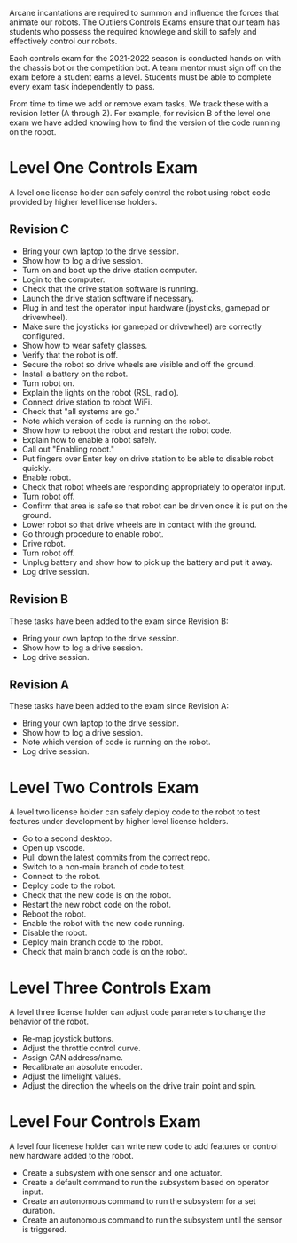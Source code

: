 Arcane incantations are required to summon and influence the forces that animate our robots. The Outliers Controls Exams ensure that our team has students who possess the required knowlege and skill to safely and effectively control our robots.

Each controls exam for the 2021-2022 season is conducted hands on with the chassis bot or the competition bot. A team mentor must sign off on the exam before a student earns a level.  Students must be able to complete every exam task independently to pass.

From time to time we add or remove exam tasks.  We track these with a revision letter (A through Z).  For example, for revision B of the level one exam we have added knowing how to find the version of the code running on the robot.

# Level One Controls Exam

A level one license holder can safely control the robot using robot code provided by higher level license holders.

## Revision C

- Bring your own laptop to the drive session.
- Show how to log a drive session.
- Turn on and boot up the drive station computer.
- Login to the computer.
- Check that the drive station software is running.
- Launch the drive station software if necessary.
- Plug in and test the operator input hardware (joysticks, gamepad or drivewheel).
- Make sure the joysticks (or gamepad or drivewheel) are correctly configured.
- Show how to wear safety glasses.
- Verify that the robot is off.
- Secure the robot so drive wheels are visible and off the ground.
- Install a battery on the robot.
- Turn robot on.
- Explain the lights on the robot (RSL, radio).
- Connect drive station to robot WiFi.
- Check that "all systems are go."
- Note which version of code is running on the robot.
- Show how to reboot the robot and restart the robot code.
- Explain how to enable a robot safely.
- Call out "Enabling robot."
- Put fingers over Enter key on drive station to be able to disable robot quickly.
- Enable robot.
- Check that robot wheels are responding appropriately to operator input.
- Turn robot off.
- Confirm that area is safe so that robot can be driven once it is put on the ground.
- Lower robot so that drive wheels are in contact with the ground.
- Go through procedure to enable robot.
- Drive robot.
- Turn robot off.
- Unplug battery and show how to pick up the battery and put it away.
- Log drive session.

## Revision B

These tasks have been added to the exam since Revision B:

- Bring your own laptop to the drive session.
- Show how to log a drive session.
- Log drive session.

## Revision A

These tasks have been added to the exam since Revision A:

- Bring your own laptop to the drive session.
- Show how to log a drive session.
- Note which version of code is running on the robot.
- Log drive session.

# Level Two Controls Exam

A level two license holder can safely deploy code to the robot to test features under development by higher level license holders.

- Go to a second desktop.
- Open up vscode.
- Pull down the latest commits from the correct repo.
- Switch to a non-main branch of code to test.
- Connect to the robot.
- Deploy code to the robot.
- Check that the new code is on the robot.
- Restart the new robot code on the robot.
- Reboot the robot.
- Enable the robot with the new code running.
- Disable the robot.
- Deploy main branch code to the robot.
- Check that main branch code is on the robot.

# Level Three Controls Exam

A level three license holder can adjust code parameters to change the behavior of the robot.

- Re-map joystick buttons.
- Adjust the throttle control curve.
- Assign CAN address/name.
- Recalibrate an absolute encoder.
- Adjust the limelight values.
- Adjust the direction the wheels on the drive train point and spin.

# Level Four Controls Exam

A level four licenese holder can write new code to add features or control new hardware added to the robot.

- Create a subsystem with one sensor and one actuator.
- Create a default command to run the subsystem based on operator input.
- Create an autonomous command to run the subsystem for a set duration.
- Create an autonomous command to run the subsystem until the sensor is triggered.
